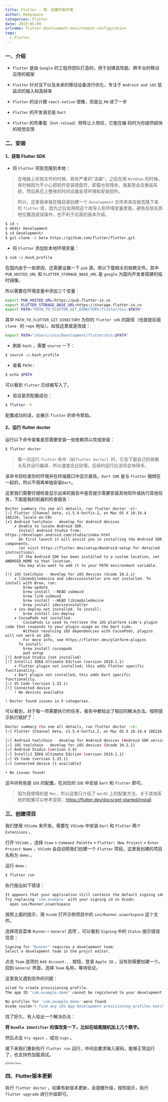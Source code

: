 ```yaml
---
title: Flutter — 零、设置开发环境
author: Deepspace
categories: Flutter
date: 2019-05-09
urlname: flutter-development-environment-configuration
tags:
  - Flutter
---
```



### 一、介绍

- `Flutter` 是由 `Google` 的工程师团队打造的，用于创建高性能、跨平台的移动应用的框架

- `Flutter` 针对当下以及未来的移动设备进行优化，专注于 `Android and iOS` 低延迟的输入和高帧率

- `Flutter` 的设计跟 `react-native` 很像，但是比 `RN` 进了一步

- `Flutter` 的开发语言是 `Dart`

- `Flutter` 的热重载（`hot-reload`）特性让人惊叹，它能在编 码时为你提供超快的视觉反馈

  

### 二、安装

#### 1、获取 Flutter SDK

- 将 `Flutter` 项目克隆到本地：
<!-- more -->

>  在电脑上存放文件的时候，我有严重的"洁癖"。之前在用 `Windows` 的时候，有时候因为不小心把软件安装错盘符，卸载也有残余，我甚至会去重装系统，然后再花上整夜的时间设置各项环境和安装软件。
>
> 所以，这里我单独在根目录创建一个 `Development` 文件夹来存放克隆下来的 `flutter` 库，因为之后会用把这个库导入到环境变量里面，避免存放在其他位置造成误操作，也不利于后面的版本升级。

```bash
$ cd ~
$ mkdir Development
$ cd Development/ 
$ git clone -b beta https://github.com/flutter/flutter.git
```

- 将 `Flutter` 添加到本地环境变量：

```bash
$ vim ~/.bash_profile
```

在国内由于一些原因，还需要设置一下 `pub` 源，用以下载相关的依赖文件。其中  `PUB_HOSTED_URL` 和 `FLUTTER_STORAGE_BASE_URL` 是 `google` 为国内开发者搭建的临时镜像。

所以需要在环境变量中添加三个变量：

```bash
export PUB_HOSTED_URL=https://pub.flutter-io.cn
export FLUTTER_STORAGE_BASE_URL=https://storage.flutter-io.cn
export PATH="PATH_TO_FLUTTER_GIT_DIRECTORY/flutter/bin:$PATH"
```

其中 `PATH_TO_FLUTTER_GIT_DIRECTORY` 为你的 `flutter sdk` 的路径（也就是前面 `clone ` 的 `repo` 地址）。如我这里就是改成：

```bash
export PATH="/Users/cxin/Development/flutter/bin:$PATH"
```

- 刷新 `bash` ，需要 `source` 一下：

```bash
$ source ~/.bash_profile
```

- 查看 `PATH` :

```bash
$ echo $PATH
```

可以看到 `flutter` 已经被写入了。

- 验证是否配置成功：

```bash
$ flutter -h
```

配置成功的话，会展示 `flutter` 的命令帮助。



#### 2、运行 flutter doctor

运行以下命令查看是否需要安装一些依赖项以完成安装：

```bash
$ flutter doctor
```

> 第一次运行 `flutter` 命令（如`flutter doctor`）时，它会下载自己的依赖关系并自行编译，所以速度会比较慢，后续的运行应该将会快得多。

该命令将检查你的环境并在终端窗口中显示报告。`Dart SDK` 是与 `Flutter` 捆绑在一起的，所以不用再单独安装`Dart`。

这里我们需要仔细检查显示出来的报告中是否提示需要安装其他软件或执行其他任务，下面是我的机器的检查报告：

```bas
Doctor summary (to see all details, run flutter doctor -v):
[✓] Flutter (Channel beta, v1.5.4-hotfix.2, on Mac OS X 10.14.4 18E226, locale en-CN)
[✗] Android toolchain - develop for Android devices
    ✗ Unable to locate Android SDK.
      Install Android Studio from: https://developer.android.com/studio/index.html
      On first launch it will assist you in installing the Android SDK components.
      (or visit https://flutter.dev/setup/#android-setup for detailed instructions).
      If the Android SDK has been installed to a custom location, set ANDROID_HOME to that location.
      You may also want to add it to your PATH environment variable.

[!] iOS toolchain - develop for iOS devices (Xcode 10.2.1)
    ✗ libimobiledevice and ideviceinstaller are not installed. To install with Brew, run:
        brew update
        brew install --HEAD usbmuxd
        brew link usbmuxd
        brew install --HEAD libimobiledevice
        brew install ideviceinstaller
    ✗ ios-deploy not installed. To install:
        brew install ios-deploy
    ✗ CocoaPods not installed.
        CocoaPods is used to retrieve the iOS platform side's plugin code that responds to your plugin usage on the Dart side.
        Without resolving iOS dependencies with CocoaPods, plugins will not work on iOS.
        For more info, see https://flutter.dev/platform-plugins
      To install:
        brew install cocoapods
        pod setup
[!] Android Studio (not installed)
[!] IntelliJ IDEA Ultimate Edition (version 2019.1.1)
    ✗ Flutter plugin not installed; this adds Flutter specific functionality.
    ✗ Dart plugin not installed; this adds Dart specific functionality.
[✓] VS Code (version 1.33.1)
[!] Connected device
    ! No devices available

! Doctor found issues in 5 categories.
```

可以看到，对于每一项需要执行的任务，报告中都给出了相应的解决办法。按照提示执行就好了：

```bash
Doctor summary (to see all details, run flutter doctor -v):
[✓] Flutter (Channel beta, v1.5.4-hotfix.2, on Mac OS X 10.14.4 18E226, locale en-CN)

[✓] Android toolchain - develop for Android devices (Android SDK version 28.0.3)
[✓] iOS toolchain - develop for iOS devices (Xcode 10.2.1)
[✓] Android Studio (version 3.4)
[✓] IntelliJ IDEA Ultimate Edition (version 2019.1.1)
[✓] VS Code (version 1.33.1)
[✓] Connected device (1 available)

• No issues found!
```

这中间有些是 `IDE` 的配置，在对应的 `IDE` 中安装 `Dart` 和 `Flutter` 即可。



> 因为我使用的是 `Mac`，所以这里只介绍了 `macOS` 上的配置方法，关于其他系统的配置可以参考官网：<https://flutter.dev/docs/get-started/install>



### 三、创建项目

我们使用 `VSCode` 来开发。需要在 `VSCode` 中安装 `Dart` 和 `Flutter` 两个 `Extensions` 。

打开 `VSCode` ，选择 `View`  >  `Command Palette`  >  `Flutter: New Project`  >  `Enter Project Name` ，`VSCode` 会自动帮我们创建一个 `Flutter` 项目。这里我创建的项目名称为 `demo` 。

运行 `demo` :

```bash
$ flutter run
```

执行报出如下错误：

```bash
It appears that your application still contains the default signing identifier.
Try replacing 'com.example' with your signing id in Xcode:
  open ios/Runner.xcworkspace
```

按照上面的提示，用 `Xcode` 打开示例项目中的 `ios/Runner.xcworkspace` 这个文件。

选择项目菜单 `Runner` – `General` 选项 ，可以看到 `Signing` 中的 `Status` 提示错误信息：

```bash
Signing for "Runner" requires a development team.
Select a development team in the projct editor.
```

点击 `Team` 选项的 `Add Account...` 按钮，登录 `Apple ID` ，没有则需要创建一个。回到 `General` 界面，选择 `Team` 名称，等待验证。

这里我又遇到另外的问题：

```bash
ailed to create provisioning profile.
The app ID "com.example.demo" cannot be registered to your development team. Change your bundle identifier to a unique string to try again.

No profiles for 'com.example.demo' were found
Xcode couldn't find any iOS App Development provisioning profiles matching 'com.example.demo'.
```

找了好久，有人给出一个解决办法：

**将 `Bundle Identifier` 的值改变一下，比如在结尾随机加上几个数字。**

然后点击 `try again` ，成功 `sign` 。

接下来我们重新执行 `flutter run` 运行，中间会要求输入密码，能够正常运行了，也支持热加载调试。

<img src="https://github.com/IDeepspace/ImageHosting/raw/master/Flutter/flutter-start-demo.gif" alt="Flutter Demo" style="zoom: 50%;" />

### 四、Flutter版本更新

执行 `flutter doctor` ，如果有新版本更新，会提醒升级，按照提示，执行 `flutter upgrade` 进行升级即可。